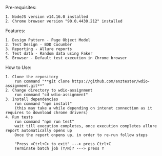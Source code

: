 Pre-requisites:

    1. NodeJS version v14.16.0 installed
    2. Chrome browser version "90.0.4430.212" installed

Features:

    1. Design Pattern - Page Object Model
    2. Test Design - BDD Cucumber
    3. Reporting - Allure reports
    4. Test data - Random data using Faker
    5. Browser - Default test execution in Chrome browser

How to Use:

    1. Clone the repository
        run command "**git clone https://github.com/anztester/wdio-assignment.git**"
    2. Change directory to wdio-assignment
        run command "cd wdio-assignment"
    3. Install dependencies
        run command "npm install"
        (this may take a while depending on intenet connection as it requires to download chrome drivers)
    4. Run tests
        run command "npm run test"
        wait till execution completes, once execution completes allure report automatically opens up
        Once the report onpens up, in order to re-run follow steps
    
        "Press <Ctrl+C> to exit" ---> press Ctrl+C
        Terminate batch job (Y/N)? ---> press Y
